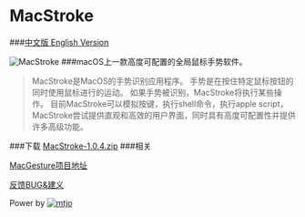 MacStroke
================================
###[中文版 English Version](https://github.com/mtjo/MacStroke/blob/master/README.md)

![MacStroke](https://github.com/mtjo/MacStroke/raw/release/logo.png)
###macOS上一款高度可配置的全局鼠标手势软件。

>MacStroke是MacOS的手势识别应用程序。 手势是在按住特定鼠标按钮的同时使用鼠标进行的运动。 如果手势被识别，MacStroke将执行某些操作。
>目前MacStroke可以模拟按键，执行shell命令，执行apple script， MacStroke尝试提供直观和高效的用户界面，同时具有高度可配置性并提供许多高级功能。


###下载
[MacStroke-1.0.4.zip](https://github.com/mtjo/MacStroke/raw/release/Download/MacStroke-1.0.4.zip)
###相关

[MacGesture项目地址](https://github.com/MacGesture/MacGesture)

[反馈BUG&建义](mailto:mtjo.net@gmail.com?subject=%e5%8f%8d%e9%a6%88BUG%26%e5%bb%ba%e4%b9%89&cc=mtjo_00@163.com&body=%e5%8f%8d%e9%a6%88BUG%e8%af%b7%e8%af%a6%e7%bb%86%e6%8f%8f%e8%bf%b0%ef%bc%8c%e6%9c%80%e5%a5%bd%e8%83%bd%e9%99%84%e4%b8%8aBUG%e6%88%aa%e5%9b%be%e5%92%8c%e7%b3%bb%e7%bb%9f%e7%89%88%e6%9c%ac%e6%88%aa%e5%9b%be)



Power by [![mtjo](https://github.com/mtjo/MacStroke/raw/release/logo-mtjo.png)](http://mtjo.net)


